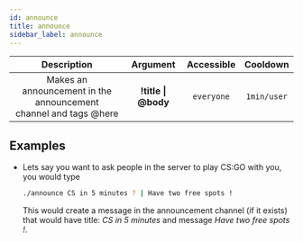 ```yaml
---
id: announce
title: announce
sidebar_label: announce
---
```


|                              Description                              |      Argument       | Accessible |  Cooldown   |
| :-------------------------------------------------------------------: | :-----------------: | :--------: | :---------: |
| Makes an announcement in the announcement<br />channel and tags @here | __!title \| @body__ | `everyone` | `1min/user` |

## Examples

* Lets say you want to ask people in the server to play CS:GO with you, you would type
    ```bash
    ./announce CS in 5 minutes ? | Have two free spots !
    ```

    This would create a message in the announcement channel (if it exists) that would have title: _CS in 5 minutes_ and message
    _Have two free spots !_.